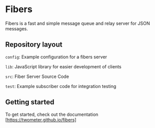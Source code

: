 # Fibers

Fibers is a fast and simple message queue and relay server for JSON messages.

## Repository layout

`config`: Example configuration for a fibers server

`lib`: JavaScript library for easier development of clients

`src`: Fiber Server Source Code

`test`: Example subscriber code for integration testing



## Getting started

To get started, check out the documentation [https://twometer.github.io/fibers]